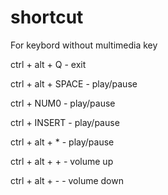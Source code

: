 # shortcut
For keybord without multimedia key


ctrl + alt + Q     -     exit

ctrl + alt + SPACE -     play/pause

ctrl + NUM0        -     play/pause

ctrl + INSERT        -     play/pause

ctrl + alt + * -     play/pause

ctrl + alt + +     -     volume up

ctrl + alt + -     -     volume down
